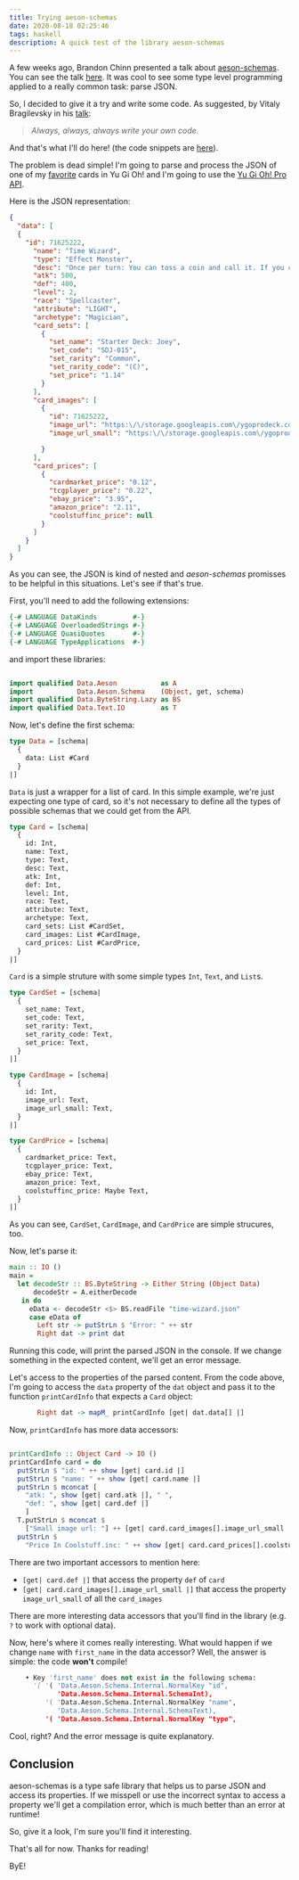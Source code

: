 ```yaml
---
title: Trying aeson-schemas
date: 2020-08-18 02:25:46
tags: haskell
description: A quick test of the library aeson-schemas
---
```


A few weeks ago, Brandon Chinn presented a talk about [aeson-schemas][aeson-schemas].
You can see the talk [here][talk-brandon-chinn]. It was cool to see some
type level programming applied to a really common task: parse JSON.

So, I decided to give it a try and write some code. As suggested, by Vitaly
Bragilevsky in his [talk][talk-vitaly]:

> _Always, always, always write your own code._


And that's what I'll do here! (the code snippets are [here][example-code]).

The problem is dead simple! I'm going to parse and process the JSON of one of
my [favorite][favorite-card] cards in Yu Gi Oh! and
I'm going to use the [Yu Gi Oh! Pro API][ygo-api].


Here is the JSON representation:

```json
{
  "data": [
  {
    "id": 71625222,
      "name": "Time Wizard",
      "type": "Effect Monster",
      "desc": "Once per turn: You can toss a coin and call it. If you call it right, ...",
      "atk": 500,
      "def": 400,
      "level": 2,
      "race": "Spellcaster",
      "attribute": "LIGHT",
      "archetype": "Magician",
      "card_sets": [
        {
          "set_name": "Starter Deck: Joey",
          "set_code": "SDJ-015",
          "set_rarity": "Common",
          "set_rarity_code": "(C)",
          "set_price": "1.14"
        }
      ],
      "card_images": [
        {
          "id": 71625222,
          "image_url": "https:\/\/storage.googleapis.com\/ygoprodeck.com\/pics\/71625222.jpg",
          "image_url_small": "https:\/\/storage.googleapis.com\/ygoprodeck.com\/pics_small\/71625222.jpg"

        }
      ],
      "card_prices": [
        {
          "cardmarket_price": "0.12",
          "tcgplayer_price": "0.22",
          "ebay_price": "3.95",
          "amazon_price": "2.11",
          "coolstuffinc_price": null
        }
      ]
    }
  ]
}
```

As you can see, the JSON is kind of nested and _aeson-schemas_ promisses to be
helpful in this situations. Let's see if that's true.

First, you'll need to add the following extensions:

```haskell
{-# LANGUAGE DataKinds         #-}
{-# LANGUAGE OverloadedStrings #-}
{-# LANGUAGE QuasiQuotes       #-}
{-# LANGUAGE TypeApplications  #-}
```

and import these libraries:

```haskell

import qualified Data.Aeson           as A
import           Data.Aeson.Schema    (Object, get, schema)
import qualified Data.ByteString.Lazy as BS
import qualified Data.Text.IO         as T
```

Now, let's define the first schema:

```haskell
type Data = [schema|
  {
    data: List #Card
  }
|]
```

`Data` is just a wrapper for a list of card. In this simple example,
we're just expecting one type of card, so it's not necessary to define all
the types of possible schemas that we could get from the API.

```haskell
type Card = [schema|
  {
    id: Int,
    name: Text,
    type: Text,
    desc: Text,
    atk: Int,
    def: Int,
    level: Int,
    race: Text,
    attribute: Text,
    archetype: Text,
    card_sets: List #CardSet,
    card_images: List #CardImage,
    card_prices: List #CardPrice,
  }
|]
```

`Card` is a simple struture with some simple types `Int`, `Text`, and `List`s.

```haskell
type CardSet = [schema|
  {
    set_name: Text,
    set_code: Text,
    set_rarity: Text,
    set_rarity_code: Text,
    set_price: Text,
  }
|]

type CardImage = [schema|
  {
    id: Int,
    image_url: Text,
    image_url_small: Text,
  }
|]

type CardPrice = [schema|
  {
    cardmarket_price: Text,
    tcgplayer_price: Text,
    ebay_price: Text,
    amazon_price: Text,
    coolstuffinc_price: Maybe Text,
  }
|]
```

As you can see, `CardSet`, `CardImage`, and `CardPrice` are simple strucures, too.

Now, let's parse it:

```haskell
main :: IO ()
main =
  let decodeStr :: BS.ByteString -> Either String (Object Data)
      decodeStr = A.eitherDecode
   in do
     eData <- decodeStr <$> BS.readFile "time-wizard.json"
     case eData of
       Left str -> putStrLn $ "Error: " ++ str
       Right dat -> print dat
```

Running this code, will print the parsed JSON in the console. If we change
something in the expected content, we'll get an error message.

Let's access to the properties of the parsed content. From the code above,
I'm going to access the `data` property of the `dat` object and pass it to the
function `printCardInfo` that expects a `Card` object:

```haskell
       Right dat -> mapM_ printCardInfo [get| dat.data[] |]
```

Now, `printCardInfo` has more data accessors:

```haskell

printCardInfo :: Object Card -> IO ()
printCardInfo card = do
  putStrLn $ "id: " ++ show [get| card.id |]
  putStrLn $ "name: " ++ show [get| card.name |]
  putStrLn $ mconcat [
    "atk: ", show [get| card.atk |], " ",
    "def: ", show [get| card.def |]
    ]
  T.putStrLn $ mconcat $
    ["Small image url: "] ++ [get| card.card_images[].image_url_small |]
  putStrLn $
    "Price In Coolstuff.inc: " ++ show [get| card.card_prices[].coolstuffinc_price |]
```

There are two important accessors to mention here:

- `[get| card.def |]` that access the property `def` of `card`
- `[get| card.card_images[].image_url_small |]` that access the property `image_url_small` of all the `card_images`

There are more interesting data accessors that you'll find in the library (e.g. `?` to work with optional data).

Now, here's where it comes really interesting. What would happen if we change
`name` with `first_name` in the data accessor? Well, the answer is simple:
the code **won't** compile!

```py
    • Key 'first_name' does not exist in the following schema:
      '[ '( 'Data.Aeson.Schema.Internal.NormalKey "id",
            'Data.Aeson.Schema.Internal.SchemaInt),
         '( 'Data.Aeson.Schema.Internal.NormalKey "name",
            'Data.Aeson.Schema.Internal.SchemaText),
         '( 'Data.Aeson.Schema.Internal.NormalKey "type",
```

Cool, right? And the error message is quite explanatory.

## Conclusion

aeson-schemas is a type safe library that helps us to parse JSON and access
its properties. If we misspell or use the incorrect syntax to access a property
we'll get a compilation error, which is much better than an error at runtime!

So, give it a look, I'm sure you'll find it interesting.

That's all for now. Thanks for reading!

ByE!


[aeson-schemas]: https://hackage.haskell.org/package/aeson-schemas
[talk-brandon-chinn]: https://www.youtube.com/watch?v=vJQtEa_7O3Q
[talk-vitaly]: https://www.youtube.com/watch?v=n3H_YipBDrY
[ygo-api]: https://db.ygoprodeck.com/api-guide/
[example-code]: https://github.com/CristhianMotoche/as-test-ygo
[favorite-card]: https://db.ygoprodeck.com/card/?search=Time%20Wizard
